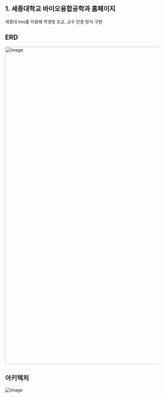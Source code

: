 ## 1. 세종대학교 바이오융합공학과 홈페이지 
세종대 lms를 이용해 학생및 조교, 교수 인증 방식 구현


## ERD
<img width="1032" alt="image" src="https://github.com/user-attachments/assets/926ab283-0ae6-4071-b77a-2b6566f90a29" />


## 아키텍처 
![image](https://github.com/user-attachments/assets/d3017d6a-a813-414d-b447-a859a9859656)

